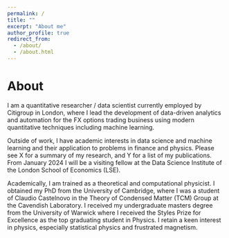 ```yaml
---
permalink: /
title: ""
excerpt: "About me"
author_profile: true
redirect_from: 
  - /about/
  - /about.html
---
```


About
=====

I am a quantitative researcher / data scientist currently employed by Citigroup in London, 
where I lead the development of data-driven analytics and automation for the FX options 
trading business using modern quantitative techniques including machine learning.

Outside of work, I have academic interests in data science and machine learning and their application 
to problems in finance and physics. Please see X for a summary of my research, and Y
for a list of my publications.
From January 2024 I will be a visiting fellow at the Data Science Institute of the London 
School of Economics (LSE). 

Academically, I am trained as a theoretical and computational physicist. I obtained 
my PhD from the University of Cambridge, where I was a student of Claudio Castelnovo in the 
Theory of Condensed Matter (TCM) Group at the Cavendish Laboratory. 
I received my undergraduate masters degree from the University of Warwick where I received the 
Styles Prize for Excellence as the top graduating student in Physics. 
I retain a keen interest in physics, especially statistical physics and frustrated magnetism.  